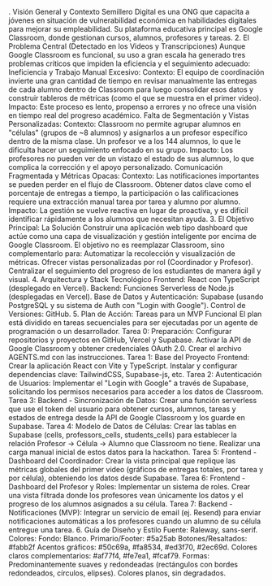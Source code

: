 . Visión General y Contexto
Semillero Digital es una ONG que capacita a jóvenes en situación de vulnerabilidad económica en habilidades digitales para mejorar su empleabilidad. Su plataforma educativa principal es Google Classroom, donde gestionan cursos, alumnos, profesores y tareas.
2. El Problema Central (Detectado en los Videos y Transcripciones)
Aunque Google Classroom es funcional, su uso a gran escala ha generado tres problemas críticos que impiden la eficiencia y el seguimiento adecuado:
Ineficiencia y Trabajo Manual Excesivo:
Contexto: El equipo de coordinación invierte una gran cantidad de tiempo en revisar manualmente las entregas de cada alumno dentro de Classroom para luego consolidar esos datos y construir tableros de métricas (como el que se muestra en el primer video).
Impacto: Este proceso es lento, propenso a errores y no ofrece una visión en tiempo real del progreso académico.
Falta de Segmentación y Vistas Personalizadas:
Contexto: Classroom no permite agrupar alumnos en "células" (grupos de ~8 alumnos) y asignarlos a un profesor específico dentro de la misma clase. Un profesor ve a los 144 alumnos, lo que le dificulta hacer un seguimiento enfocado en su grupo.
Impacto: Los profesores no pueden ver de un vistazo el estado de sus alumnos, lo que complica la corrección y el apoyo personalizado.
Comunicación Fragmentada y Métricas Opacas:
Contexto: Las notificaciones importantes se pueden perder en el flujo de Classroom. Obtener datos clave como el porcentaje de entregas a tiempo, la participación o las calificaciones requiere una extracción manual tarea por tarea y alumno por alumno.
Impacto: La gestión se vuelve reactiva en lugar de proactiva, y es difícil identificar rápidamente a los alumnos que necesitan ayuda.
3. El Objetivo Principal: La Solución
Construir una aplicación web tipo dashboard que actúe como una capa de visualización y gestión inteligente por encima de Google Classroom.
El objetivo no es reemplazar Classroom, sino complementarlo para:
Automatizar la recolección y visualización de métricas.
Ofrecer vistas personalizadas por rol (Coordinador y Profesor).
Centralizar el seguimiento del progreso de los estudiantes de manera ágil y visual.
4. Arquitectura y Stack Tecnológico
Frontend: React con TypeScript (desplegado en Vercel).
Backend: Funciones Serverless de Node.js (desplegadas en Vercel).
Base de Datos y Autenticación: Supabase (usando PostgreSQL y su sistema de Auth con "Login with Google").
Control de Versiones: GitHub.
5. Plan de Acción: Tareas para un MVP Funcional
El plan está dividido en tareas secuenciales para ser ejecutadas por un agente de programación o un desarrollador.
Tarea 0: Preparación:
Configurar repositorios y proyectos en GitHub, Vercel y Supabase.
Activar la API de Google Classroom y obtener credenciales OAuth 2.0.
Crear el archivo AGENTS.md con las instrucciones.
Tarea 1: Base del Proyecto Frontend:
Crear la aplicación React con Vite y TypeScript.
Instalar y configurar dependencias clave: TailwindCSS, Supabase-js, etc.
Tarea 2: Autenticación de Usuarios:
Implementar el "Login with Google" a través de Supabase, solicitando los permisos necesarios para acceder a los datos de Classroom.
Tarea 3: Backend - Sincronización de Datos:
Crear una función serverless que use el token del usuario para obtener cursos, alumnos, tareas y estados de entrega desde la API de Google Classroom y los guarde en Supabase.
Tarea 4: Modelo de Datos de Células:
Crear las tablas en Supabase (cells, professors_cells, students_cells) para establecer la relación Profesor -> Célula -> Alumno que Classroom no tiene.
Realizar una carga manual inicial de estos datos para la hackathon.
Tarea 5: Frontend - Dashboard del Coordinador:
Crear la vista principal que replique las métricas globales del primer video (gráficos de entregas totales, por tarea y por célula), obteniendo los datos desde Supabase.
Tarea 6: Frontend - Dashboard del Profesor y Roles:
Implementar un sistema de roles.
Crear una vista filtrada donde los profesores vean únicamente los datos y el progreso de los alumnos asignados a su célula.
Tarea 7: Backend - Notificaciones (MVP):
Integrar un servicio de email (ej. Resend) para enviar notificaciones automáticas a los profesores cuando un alumno de su célula entregue una tarea.
6. Guía de Diseño y Estilo
Fuente: Raleway, sans-serif.
Colores:
Fondo: Blanco.
Primario/Footer: #5a25ab
Botones/Resaltados: #fabb2f
Acentos gráficos: #50c69a, #fa8534, #ed3f70, #2ec69d.
Colores claros complementarios: #af77f4, #fe7ea1, #fcaf79.
Formas: Predominantemente suaves y redondeadas (rectángulos con bordes redondeados, círculos, elipses). Colores planos, sin degradados.